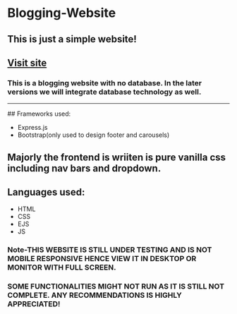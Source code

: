 # Blogging-Website
## This is just a simple website!
## <a href="https://blog-application-production-2afc.up.railway.app/">Visit site</a> 
### This is a blogging website with no database. In the later versions we will integrate database technology as well.
<hr>
## Frameworks used:
<ul>
  <li>Express.js</li>
  <li>Bootstrap(only used to design footer and carousels)</li>
</ul>

## Majorly the frontend is wriiten is pure vanilla css including nav bars and dropdown.
## Languages used:
<ul>
  <li>HTML</li>
  <li>CSS</li>
  <li>EJS</li>
  <li>JS</li>
</ul>

### Note-THIS WEBSITE IS STILL UNDER TESTING AND IS NOT MOBILE RESPONSIVE HENCE VIEW IT IN DESKTOP OR MONITOR WITH FULL SCREEN.
###      SOME FUNCTIONALITIES MIGHT NOT RUN AS IT IS STILL NOT COMPLETE. ANY RECOMMENDATIONS IS HIGHLY APPRECIATED!

